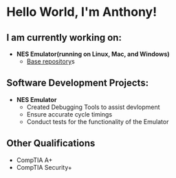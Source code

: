 <h1>Hello World, I'm Anthony! 

<h2>I am currently working on:</h2>

- <b>NES Emulator(running on Linux, Mac, and Windows)</b>
  - [Base repository](https://github.com/coopeaus/NES-Emulator)s
</b></i>

<h2>Software Development Projects:</h2>

- <b>NES Emulator</b>
  - Created Debugging Tools to assist devlopment
  - Ensure accurate cycle timings
  - Conduct tests for the functionality of the Emulator

<h2>Other Qualifications</h2>

- CompTIA A+
- CompTIA Security+
